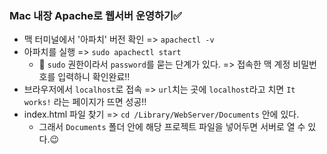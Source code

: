 ### Mac 내장 Apache로 웹서버 운영하기✅
+ 맥 터미널에서 '아파치' 버전 확인 => `apachectl -v`
+ 아파치를 실행 => `sudo apachectl start`
   + 🛑 `sudo` 권한이라서 `password`를 묻는 단계가 있다. => 접속한 맥 계정 비밀번호를 입력하니 확인완료‼️
+ 브라우저에서 `localhost`로 접속 => `url`치는 곳에 `localhost`라고 치면 `It works!` 라는 페이지가 뜨면 성공‼️
+ index.html 파일 찾기 => `cd /Library/WebServer/Documents` 안에 있다.
  + 그래서 `Documents` 폴더 안에 해당 프로젝트 파일을 넣어두면 서버로 열 수 있다.😉
